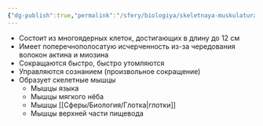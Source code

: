 ```yaml
---
{"dg-publish":true,"permalink":"/sfery/biologiya/skeletnaya-muskulatura/","tags":["Анатомия"]}
---
```


- Состоит из многоядерных клеток, достигающих в длину до 12 см
- Имеет поперечнополосатую исчерченность из-за чередования волокон актина и миозина
- Сокращаются быстро, быстро утомляются
- Управляются сознанием (произвольное сокращение)
- Образует скелетные мышцы
	- Мышцы языка
	- Мышцы мягкого нёба
	- Мышцы [[Сферы/Биология/Глотка\|глотки]]
	- Мышцы верхней части пищевода